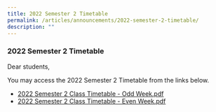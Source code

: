 ```yaml
---
title: 2022 Semester 2 Timetable
permalink: /articles/announcements/2022-semester-2-timetable/
description: ""
---
```

  
### 2022 Semester 2 Timetable


Dear students,  
  

You may access the 2022 Semester 2 Timetable from the links below.


* [2022 Semester 2 Class Timetable - Odd Week.pdf](/files/2022%20Semester%202%20Class%20Timetable%20-%20Odd%20Week.pdf)
* [2022 Semester 2 Class Timetable - Even Week.pdf](/files/2022%20Semester%202%20Class%20Timetable%20-%20Even%20Week.pdf)
